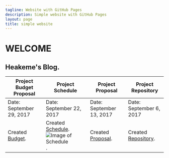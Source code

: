 ```yaml
---
tagline: Website with GitHub Pages
description: Simple website with GitHub Pages
layout: page
title: simple website
---
```



# WELCOME

Heakeme's Blog.
-------------
Project Budget Proposal | Project Schedule | Project Proposal | Project Repository   
----------------------- | ---------------- | ---------------- | ------------------   
Date: September 29, 2017 | Date: September 22, 2017 | Date: September 13, 2017 | Date: September 6, 2017    
Created [Budget](https://github.com/TheKeme/SensorEffector/blob/master/DOCUMENTS/DMX512CONTROLLER.docx). | Created [Schedule](https://github.com/TheKeme/KemeRepository//blob/master/DOCUMENTS/DMX512Schedule.mpp). ![Image of Schedule](https://raw.githubusercontent.com/TheKeme/SensorEffector/master/IMAGES/ProjectSchedule.jpeg). | Created [Proposal](https://github.com/TheKeme/KemeRepository/blob/master/DOCUMENTS/ProposalContentheakemeWilliams.pdf). | Created [Repository](https://github.com/Thekeme/KemeRepository).


